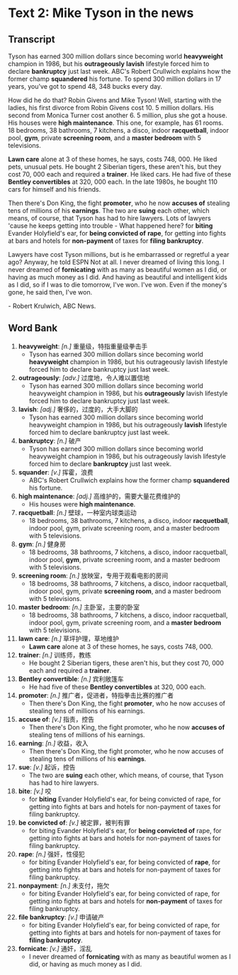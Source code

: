 # Text 2: Mike Tyson in the news

## Transcript


Tyson has earned 300 million dollars since becoming world **heavyweight** champion in 1986, but his **outrageously** **lavish** lifestyle forced him to declare **bankruptcy** just last week. ABC's Robert Crullwich explains how the former champ **squandered** his fortune.  To spend 300 million dollars in 17 years, you've got to spend 48,  348 bucks every day.

How did he do that? Robin Givens and Mike Tyson! Well, starting with the ladies, his first divorce from Robin Givens cost 10. 5 million dollars. His second from Monica Turner cost another 6. 5 million, plus she got a house. His houses were **high maintenance**. This one, for example, has 61 rooms. 18 bedrooms, 38 bathrooms, 7 kitchens, a disco, indoor **racquetball**, indoor pool, **gym**, private **screening room**, and a **master bedroom** with 5 televisions.

**Lawn care** alone at 3 of these homes, he says, costs 748, 000.  He liked pets, unusual pets. He bought 2 Siberian tigers, these aren't his, but they cost 70, 000 each and required a **trainer**. He liked cars. He had five of these **Bentley convertibles** at 320, 000 each. In the late 1980s, he bought 110 cars for himself and his friends.

Then there's Don King, the fight **promoter**, who he now **accuses of** stealing tens of millions of his **earnings**. The two are **suing** each other, which means, of course, that Tyson has had to hire lawyers. Lots of lawyers 'cause he keeps getting into trouble - What happened here? for **biting** Evander Holyfield's ear, for **being convicted of** **rape**, for getting into fights at bars and hotels for **non-payment** of taxes for **filing bankruptcy**.

Lawyers have cost Tyson millions, but is he embarrassed or regretful a year ago? Anyway, he told ESPN Not at all. I never dreamed of living this long. I never dreamed of **fornicating** with as many as beautiful women as I did, or having as much money as I did. And having as beautiful and intelligent kids as I did, so if I was to die tomorrow, I've won. I've won. Even if the money's gone, he said then, I've won.

\- Robert Krulwich, ABC News.



## Word Bank

1. **heavyweight**: *[n.]* 重量级，特指重量级拳击手
    - Tyson has earned 300 million dollars since becoming world **heavyweight** champion in 1986, but his outrageously lavish lifestyle forced him to declare bankruptcy just last week.
2. **outrageously**: *[adv.]* 过度地，令人难以置信地
    - Tyson has earned 300 million dollars since becoming world heavyweight champion in 1986, but his **outrageously** lavish lifestyle forced him to declare bankruptcy just last week.
3. **lavish**: *[adj.]* 奢侈的，过度的，大手大脚的
    - Tyson has earned 300 million dollars since becoming world heavyweight champion in 1986, but his outrageously **lavish** lifestyle forced him to declare bankruptcy just last week.
4. **bankruptcy**: *[n.]* 破产
    - Tyson has earned 300 million dollars since becoming world heavyweight champion in 1986, but his outrageously lavish lifestyle forced him to declare **bankruptcy** just last week.
5. **squander**: *[v.]* 挥霍，浪费
    - ABC's Robert Crullwich explains how the former champ **squandered** his fortune.
6. **high maintenance**: *[adj.]* 高维护的，需要大量花费维护的
    - His houses were **high maintenance**.
7. **racquetball**: *[n.]* 壁球，一种室内球类运动
    - 18 bedrooms, 38 bathrooms, 7 kitchens, a disco, indoor **racquetball**, indoor pool, gym, private screening room, and a master bedroom with 5 televisions.
8. **gym**: *[n.]* 健身房
    - 18 bedrooms, 38 bathrooms, 7 kitchens, a disco, indoor racquetball, indoor pool, **gym**, private screening room, and a master bedroom with 5 televisions.
9. **screening room**: *[n.]* 放映室，专用于观看电影的房间
    - 18 bedrooms, 38 bathrooms, 7 kitchens, a disco, indoor racquetball, indoor pool, gym, private **screening room**, and a master bedroom with 5 televisions.
10. **master bedroom**: *[n.]* 主卧室，主要的卧室
    - 18 bedrooms, 38 bathrooms, 7 kitchens, a disco, indoor racquetball, indoor pool, gym, private screening room, and a **master bedroom** with 5 televisions.
11. **lawn care**: *[n.]* 草坪护理，草地维护
    - **Lawn care** alone at 3 of these homes, he says, costs 748, 000.
12. **trainer**: *[n.]* 训练师，教练
    - He bought 2 Siberian tigers, these aren't his, but they cost 70, 000 each and required a **trainer**.
13. **Bentley convertible**: *[n.]* 宾利敞篷车
    - He had five of these **Bentley convertibles** at 320, 000 each.
14. **promoter**: *[n.]* 推广者，促进者，特指拳击比赛的推广者
    - Then there's Don King, the fight **promoter**, who he now accuses of stealing tens of millions of his earnings.
15. **accuse of**: *[v.]* 指责，控告
    - Then there's Don King, the fight promoter, who he now **accuses of** stealing tens of millions of his earnings.
16. **earning**: *[n.]* 收益，收入
    - Then there's Don King, the fight promoter, who he now accuses of stealing tens of millions of his **earnings**.
17. **sue**: *[v.]* 起诉，控告
    - The two are **suing** each other, which means, of course, that Tyson has had to hire lawyers.
18. **bite**: *[v.]* 咬
    - for **biting** Evander Holyfield's ear, for being convicted of rape, for getting into fights at bars and hotels for non-payment of taxes for filing bankruptcy.
19. **be convicted of**: *[v.]* 被定罪，被判有罪
    - for biting Evander Holyfield's ear, for **being convicted of** rape, for getting into fights at bars and hotels for non-payment of taxes for filing bankruptcy.
20. **rape**: *[n.]* 强奸，性侵犯
    - for biting Evander Holyfield's ear, for being convicted of **rape**, for getting into fights at bars and hotels for non-payment of taxes for filing bankruptcy.
21. **nonpayment**: *[n.]* 未支付，拖欠
    - for biting Evander Holyfield's ear, for being convicted of rape, for getting into fights at bars and hotels for **non-payment** of taxes for filing bankruptcy.
22. **file bankruptcy**: *[v.]* 申请破产
    - for biting Evander Holyfield's ear, for being convicted of rape, for getting into fights at bars and hotels for non-payment of taxes for **filing bankruptcy**.
23. **fornicate**: *[v.]* 通奸，淫乱
    - I never dreamed of **fornicating** with as many as beautiful women as I did, or having as much money as I did.
